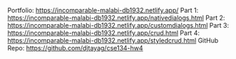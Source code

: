 Portfolio: https://incomparable-malabi-db1932.netlify.app/
Part 1: https://incomparable-malabi-db1932.netlify.app/nativedialogs.html
Part 2: https://incomparable-malabi-db1932.netlify.app/customdialogs.html
Part 3: https://incomparable-malabi-db1932.netlify.app/crud.html
Part 4: https://incomparable-malabi-db1932.netlify.app/styledcrud.html
GitHub Repo: https://github.com/djtayag/cse134-hw4
